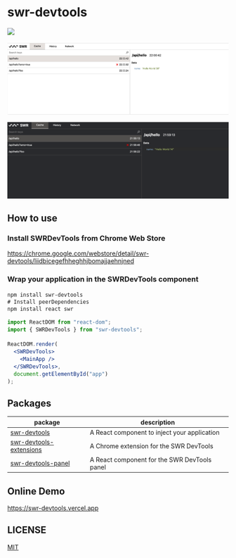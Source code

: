 # swr-devtools

[![](https://github.com/koba04/swr-devtools/workflows/lint/badge.svg)](https://github.com/koba04/swr-devtools/actions?workflow=lint)

![A screenshot of SWR Devtools (light theme)](./imgs/light.png)

![A screenshot of SWR Devtools (dark theme)](./imgs/dark.png)

## How to use

### Install SWRDevTools from Chrome Web Store

https://chrome.google.com/webstore/detail/swr-devtools/liidbicegefhheghhjbomajjaehnjned

### Wrap your application in the SWRDevTools component

```shell
npm install swr-devtools
# Install peerDependencies
npm install react swr
```

```jsx
import ReactDOM from "react-dom";
import { SWRDevTools } from "swr-devtools";

ReactDOM.render(
  <SWRDevTools>
    <MainApp />
  </SWRDevTools>,
  document.getElementById("app")
);
```
## Packages

| package                                                       | description                                  |
| ------------------------------------------------------------- | -------------------------------------------- |
| [swr-devtools](./packages/swr-devtools)                       | A React component to inject your application |
| [swr-devtools-extensions](./packages/swr-devtools-extensions) | A Chrome extension for the SWR DevTools      |
| [swr-devtools-panel](./packages/swr-devtools-panel)           | A React component for the SWR DevTools panel |

## Online Demo

https://swr-devtools.vercel.app

## LICENSE

[MIT](LICENSE.md)
